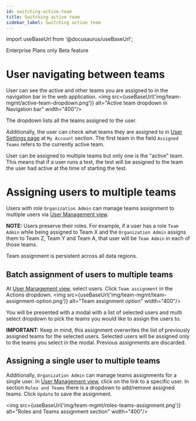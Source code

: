 ```yaml
---
id: switching-active-team
title: Switching active team
sidebar_label: Switching active team
---
```


import useBaseUrl from '@docusaurus/useBaseUrl';

<p><span className="sauceGreen">Enterprise Plans only</span> <span className="sauceYellow">Beta feature</span></p>

# User navigating between teams

User can see the active and other teams you are assigned to in the navigation bar in the web application. 
   <img src={useBaseUrl('img/team-mgmt/active-team-dropdown.png')} alt="Active team dropdown in Navigation bar" width="400"/>

The dropdown lists all the teams assigned to the user.

Additionally, the user can check what teams they are assigned to in [User Settings page](https://app.saucelabs.com/user-settings) at `My Account` section. The first team in the field `Assigned Teams` refers to the currently active team.

User can be assigned to multiple teams but only one is the "active" team. This means that if a user runs a test, the test will be assigned to the team the user had active at the time of starting the test.

# Assigning users to multiple teams

Users with role `Organization Admin` can manage teams assignment to multiple users via [User Management view](https://app.saucelabs.com/team-management/users).

**NOTE:** Users preserve their roles. For example, if a user has a role `Team Admin` while being assigned to Team X and the `Organization Admin` assigns them to Team Z, Team Y and Team A, that user will be `Team Admin` in each of those teams.

Team assignment is persistent across all data regions.

## Batch assignment of users to multiple teams

At [User Management view](https://app.saucelabs.com/team-management/users), select users. Click `Team assignment` in the Actions dropdown. 
   <img src={useBaseUrl('img/team-mgmt/team-assignment-option.png')} alt="Team assignment option" width="400"/>

You will be presented with a modal with a list of selected users and multi select dropdown to pick the teams you would like to assign the users to.

**IMPORTANT:** Keep in mind, this assignment overwrites the list of previously assigned teams for the selected users. Selected users will be assigned only to the teams you select in the modal. Previous assignments are discarded.

## Assigning a single user to multiple teams

Additionally, `Organization Admin` can manage teams assignments for a single user. In [User Management view](https://app.saucelabs.com/team-management/users), click on the link to a specific user. In section `Roles and Teams` there is a dropdown to add/remove assigned teams. Click `Update` to save the assignment.

   <img src={useBaseUrl('img/team-mgmt/roles-teams-assignment.png')} alt="Roles and Teams assignment section" width="400"/>
